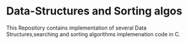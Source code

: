 # Data-Structures and Sorting algos
This Repository contains implementation of several Data Structures,searching and sorting algorithms implemenation code in C.

